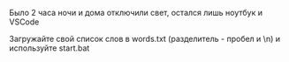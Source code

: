 Было 2 часа ночи и дома отключили свет, остался лишь ноутбук и VSCode

Загружайте свой список слов в words.txt (разделитель - пробел и \n) и используйте start.bat
